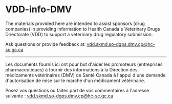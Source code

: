 # VDD-info-DMV

The materials provided here are intended to assist sponsors (drug companies) in providing information to Health Canada's Veterinary Drugs Directorate (VDD) to support a veterinary drug regulatory submission.

Ask questions or provide feedback at: vdd.skmd.so-dgps.dmv.cp@hc-sc.gc.ca

------------------------------------------------------------------------------------
Les documents fournis ici ont pour but d'aider les promoteurs (entreprises pharmaceutiques) à fournir des informations à la Direction des médicaments vétérinaires (DMV) de Santé Canada à l'appui d'une demande d'autorisation de mise sur le marché d'un médicament vétérinaire.

Posez vos questions ou faites part de vos commentaires à l'adresse suivante : vdd.skmd.so-dgps.dmv.cp@hc-sc.gc.ca
